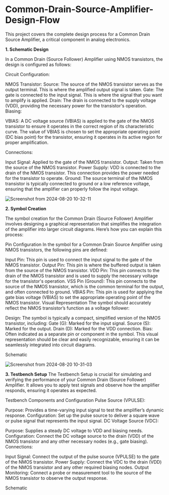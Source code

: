 # Common-Drain-Source-Amplifier-Design-Flow
This project covers the complete design process for a Common Drain Source Amplifier, a critical component in analog electronics.

**1. Schematic Design**

In a Common Drain (Source Follower) Amplifier using NMOS transistors, the design is configured as follows:

Circuit Configuration:

NMOS Transistor:
Source: The source of the NMOS transistor serves as the output terminal. This is where the amplified output signal is taken.
Gate: The gate is connected to the input signal. This is where the signal that you want to amplify is applied.
Drain: The drain is connected to the supply voltage (VDD), providing the necessary power for the transistor's operation.
Biasing:

VBIAS: A DC voltage source (VBIAS) is applied to the gate of the NMOS transistor to ensure it operates in the correct region of its characteristic curve. The value of VBIAS is chosen to set the appropriate operating point (DC bias point) for the transistor, ensuring it operates in its active region for proper amplification.

Connections:

Input Signal: Applied to the gate of the NMOS transistor.
Output: Taken from the source of the NMOS transistor.
Power Supply: VDD is connected to the drain of the NMOS transistor. This connection provides the power needed for the transistor to operate.
Ground: The source terminal of the NMOS transistor is typically connected to ground or a low reference voltage, ensuring that the amplifier can properly follow the input voltage.


![Screenshot from 2024-08-20 10-32-11](https://github.com/user-attachments/assets/d7800dca-b787-446b-82bf-bf89d10ae5fd)


**2. Symbol Creation**

The symbol creation for the Common Drain (Source Follower) Amplifier involves designing a graphical representation that simplifies the integration of the amplifier into larger circuit diagrams. Here’s how you can explain this process:

Pin Configuration
In the symbol for a Common Drain Source Amplifier using NMOS transistors, the following pins are defined:

Input Pin: This pin is used to connect the input signal to the gate of the NMOS transistor.
Output Pin: This pin is where the buffered output is taken from the source of the NMOS transistor.
VDD Pin: This pin connects to the drain of the NMOS transistor and is used to supply the necessary voltage for the transistor's operation.
VSS Pin (Ground): This pin connects to the source of the NMOS transistor, which is the common terminal for the output, and often connected to ground.
VBIAS Pin: This pin is used for applying the gate bias voltage (VBIAS) to set the appropriate operating point of the NMOS transistor.
Visual Representation
The symbol should accurately reflect the NMOS transistor’s function as a voltage follower:

Design: The symbol is typically a compact, simplified version of the NMOS transistor, including:
Gate (G): Marked for the input signal.
Source (S): Marked for the output.
Drain (D): Marked for the VDD connection.
Bias: Often indicated as a separate pin or component in the symbol.
This visual representation should be clear and easily recognizable, ensuring it can be seamlessly integrated into circuit diagrams.

Schematic

![Screenshot from 2024-08-20 10-31-03](https://github.com/user-attachments/assets/72c3eae8-17b2-4183-9e57-be81d969bdd8)


**3. Testbench Setup**
The Testbench Setup is crucial for simulating and verifying the performance of your Common Drain (Source Follower) Amplifier. It allows you to apply test signals and observe how the amplifier responds, ensuring it operates as expected.

Testbench Components and Configuration
Pulse Source (VPULSE):

Purpose: Provides a time-varying input signal to test the amplifier’s dynamic response.
Configuration: Set up the pulse source to deliver a square wave or pulse signal that represents the input signal.
DC Voltage Source (VDC):

Purpose: Supplies a steady DC voltage to VDD and biasing needs.
Configuration: Connect the DC voltage source to the drain (VDD) of the NMOS transistor and any other necessary nodes (e.g., gate biasing).
Connections:

Input Signal: Connect the output of the pulse source (VPULSE) to the gate of the NMOS transistor.
Power Supply: Connect the VDC to the drain (VDD) of the NMOS transistor and any other required biasing nodes.
Output Monitoring: Connect a probe or measurement tool to the source of the NMOS transistor to observe the output response.

Schematic

